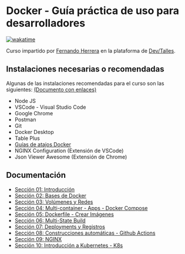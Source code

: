 # Docker - Guía práctica de uso para desarrolladores

[![wakatime](https://wakatime.com/badge/user/8ef73281-6d0a-4758-af11-fd880ca3009c/project/bae7f01d-24b6-4794-84ec-2fd468d30892.svg)](https://wakatime.com/badge/user/8ef73281-6d0a-4758-af11-fd880ca3009c/project/bae7f01d-24b6-4794-84ec-2fd468d30892)

Curso impartido por [Fernando Herrera](https://fernando-herrera.com/#/) en la plataforma de [Dev/Talles](https://cursos.devtalles.com/courses/docker-guia-practica).

## Instalaciones necesarias o recomendadas

Algunas de las instalaciones recomendadas para el curso son las siguientes: [(Documento con enlaces)](https://gist.github.com/Klerith/3f611ff0e5c15b733ac63365ab310a35)

- Node JS
- VSCode - Visual Studio Code
- Google Chrome
- Postman
- Git
- Docker Desktop
- Table Plus
- [Guías de atajos Docker](01-Introduccion/docker-cheat-sheet.pdf)
- NGINX Configuration (Extensión de VSCode)
- Json Viewer Awesome (Extensión de Chrome)

## Documentación

- [Sección 01: Introducción](01-Introduccion/README.md)
- [Sección 02: Bases de Docker](02-Bases_Docker/README.md)
- [Sección 03: Volúmenes y Redes](03-Volumenes_Redes/README.md)
- [Sección 04: Multi-container - Apps - Docker Compose](04-Multicontainer_Apps_Docker_Compose/README.md)
- [Sección 05: Dockerfile - Crear Imágenes](05-Dockerfile_Crear_Imagenes/README.md)
- [Sección 06: Multi-State Build](06-MultiState-Build/README.md)
- [Sección 07: Deployments y Registros](07-Deployments-Registros/README.md)
- [Sección 08: Construcciones automáticas - Github Actions](08-Construcciones_automaticas_Github_Actions/README.md)
- [Sección 09: NGINX](09-NGINX/README.md)
- [Sección 10: Introducción a Kubernetes - K8s](10-Introduccion_Kubernetes_K8s/README.md)
